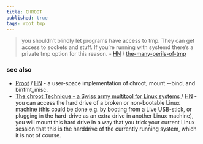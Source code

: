 ```yaml
---
title: CHROOT
published: true
tags: root tmp
---
```

> you shouldn’t blindly let programs have access to tmp. They can get access to sockets and stuff. If you’re running with systemd there’s a private tmp option for this reason. - [HN](https://news.ycombinator.com/item?id=42264301) / [the-many-perils-of-tmp](https://salvatoresecurity.com/the-many-perils-of-tmp/)

### see also
- [Proot](https://proot-me.github.io/) / [HN](https://news.ycombinator.com/item?id=42262308) - a user-space implementation of chroot, mount --bind, and binfmt_misc.
- [The chroot Technique - a Swiss army multitool for Linux systems ](https://livesys.se/posts/the-chroot-technique/) / [HN](https://news.ycombinator.com/item?id=43632379) - you can access the hard drive of a broken or non-bootable Linux machine (this could be done e.g. by booting from a Live USB-stick, or plugging in the hard-drive as an extra drive in another Linux machine), you will mount this hard drive in a way that you trick your current Linux session that this is the harddrive of the currently running system, which it is not of course.

